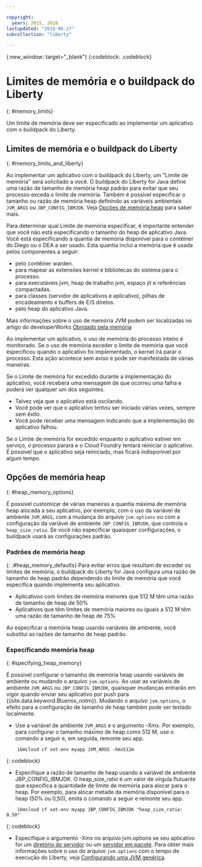 ```yaml
---

copyright:
  years: 2015, 2018
lastupdated: "2018-06-27"
subcollection: "liberty"

---
```


{:new_window: target="_blank"}
{:codeblock: .codeblock}

# Limites de memória e o buildpack do Liberty
{: #memory_limits}

Um limite de memória deve ser especificado ao implementar um aplicativo com o buildpack do Liberty.

## Limites de memória e o buildpack do Liberty
{: #memory_limits_and_liberty}


Ao implementar um aplicativo com o
buildpack do Liberty, um "Limite de memória" será solicitado a você. O buildpack do Liberty for Java define uma razão de tamanho de memória heap padrão para evitar que seu processo exceda o limite de memória. Também é possível especificar o tamanho ou razão de memória heap definindo as variáveis ambientais `JVM_ARGS` ou `JBP_CONFIG_IBMJDK`. Veja [Opções de memória heap](#heap_memory_options) para saber mais.

Para determinar qual Limite de memória especificar,
é importante entender que você não está especificando o tamanho do heap de aplicativo Java. Você está especificando a quantia de memória disponível para o contêiner do Diego ou o DEA a ser usado. Esta quantia inclui a memória
que é usada pelos componentes a seguir:

* pelo contêiner warden.
* para mapear as extensões kernel e bibliotecas do sistema para o processo.
* para executáveis jvm, heap de trabalho jvm, espaço jit e referências compactadas.
* para classes (servidor de aplicativos e aplicativo), pilhas de encadeamento e buffers de E/S diretos.
* pelo heap do aplicativo Java.

Mais informações sobre o uso de memória JVM podem ser localizadas no artigo do developerWorks [Obrigado pela memória](http://www.ibm.com/developerworks/library/j-nativememory-linux/)

Ao implementar
um aplicativo, o uso de memória do processo inteiro é monitorado. Se o uso de memória exceder o limite de memória
que você especificou quando o aplicativo foi implementado, o kernel irá parar o processo. Esta ação acontece sem aviso e pode ser manifestada de várias maneiras.

 Se o Limite de memória for excedido durante a implementação do aplicativo, você receberá uma mensagem de que ocorreu uma falha e poderá ver qualquer um dos seguintes.

  * Talvez
veja que o aplicativo está oscilando.
  * Você pode ver que o aplicativo tentou ser iniciado várias vezes, sempre sem êxito.
  * Você pode receber uma mensagem indicando que a implementação do aplicativo falhou.

Se o Limite de memória for excedido enquanto o aplicativo estiver em serviço, o processo parará e o Cloud Foundry tentará reiniciar o aplicativo. É possível que o aplicativo seja reiniciado, mas ficará indisponível por algum tempo.

## Opções de memória heap
{: #heap_memory_options}

É possível customizar de várias maneiras a quantia máxima de memória heap alocada a seu aplicativo, por exemplo, com o uso da
variável de ambiente `JVM_ARGS`, com a mudança do arquivo `jvm.options` ou com a configuração da variável de ambiente `JBP_CONFIG_IBMJDK`, que controla o `heap_size_ratio`. Se você não especificar quaisquer configurações, o buildpack usará as configurações padrão.

### Padrões de memória heap
{: .#heap_memory_defaults}
Para evitar erros que resultam de exceder os limites de memória, o buildpack do Liberty for Java configura uma razão de tamanho de heap padrão dependendo do limite de memória que você especifica quando implementa seu aplicativo.

* Aplicativos com limites de memória menores que 512 M têm uma razão de tamanho de heap de 50%
* Aplicativos que têm limites de memória maiores ou iguais a 512 M têm uma razão de tamanho de heap de 75%

Ao especificar a memória heap usando variáveis de ambiente, você substitui as razões de tamanho de heap padrão.

### Especificando memória heap
{: #specifying_heap_memory}

É possível configurar o tamanho de memória heap usando variáveis de ambiente ou mudando o arquivo `jvm.options`. Ao usar as variáveis de ambiente `JVM_ARGS` ou `JBP_CONFIG_IBMJDK`, quaisquer mudanças entrarão em
vigor quando enviar seu aplicativo por push para {{site.data.keyword.Bluemix_notm}}. Mudando o arquivo `jvm.options`, o efeito para a configuração de tamanho de heap também pode ser testado localmente.

* Use a variável de ambiente `JVM_ARGS` e o argumento -Xmx. Por exemplo, para configurar o tamanho máximo de heap como 512 M,
use o comando a seguir e, em seguida, remonte seu app.

```
    ibmcloud cf set-env myapp JVM_ARGS -Xmx512m
```
{: codeblock}

* Especifique a razão de tamanho de heap usando a variável de ambiente JBP_CONFIG_IBMJDK.  O heap_size_ratio é um valor de vírgula flutuante que especifica a quantidade de limite de memória para alocar para o heap.  Por exemplo, para alocar metade da memória disponível para o heap (50% ou 0,50), emita o comando a seguir e remonte seu app.

```
    ibmcloud cf set-env myapp JBP_CONFIG_IBMJDK "heap_size_ratio: 0.50"
```
{: codeblock}

* Especifique o argumento -Xmx no arquivo jvm.options se seu aplicativo for um [diretório do servidor](/docs/runtimes/liberty/optionsForPushing.html#server_directory) ou um [servidor em pacote](/docs/runtimes/liberty/optionsForPushing.html#packaged_server). Para obter mais informações sobre o uso do arquivo `jvm.options` com o tempo de execução do Liberty, veja [Configurando uma JVM genérica](http://www-01.ibm.com/support/docview.wss?uid=swg21596474).  
